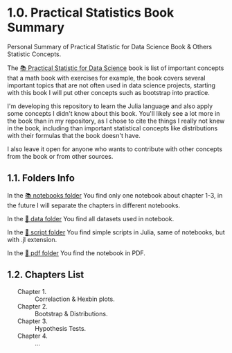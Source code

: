 # 1.0. Practical Statistics Book Summary
<p>Personal Summary of Practical Statistic for Data Science Book & Others Statistic Concepts.</p>
<p>The <a href='https://www.oreilly.com/library/view/practical-statistics-for/9781491952955/t'>📚 Practical Statistic for Data Science</a> book is list of important concepts that a math book with exercises for example, the book covers several important topics that are not often used in data science projects, starting with this book I will put other concepts such as bootstrap into practice.<br></p>
<p>I'm developing this repository to learn the Julia language and also apply some concepts I didn't know about this book. You'll likely see a lot more in the book than in my repository, as I chose to cite the things I really not knew in the book, including than important statistical concepts like distributions with their formulas that the book doesn't have.</p>
<p>I also leave it open for anyone who wants to contribute with other concepts from the book or from other sources.</p>

## 1.1. Folders Info
<p>In the <a href='https://github.com/xGabrielR/Practical-Statistics-Book-Summary/tree/main/notebooks'>📚 notebooks folder</a> You find only one notebook about chapter 1-3, in the future I will separate the chapters in different notebooks.</p>
<p>In the <a href='https://github.com/xGabrielR/Practical-Statistics-Book-Summary/tree/main/data'>💾 data folder</a> You find all datasets used in notebook.</p>
<p>In the <a href='https://github.com/xGabrielR/Practical-Statistics-Book-Summary/tree/main/scripts'>📃 script folder</a> You find simple scripts in Julia, same of notebooks, but with .jl extension.</p>
<p>In the <a href='https://github.com/xGabrielR/Practical-Statistics-Book-Summary/tree/main/pdf'>📕 pdf folder</a> You find the notebook in PDF.</p>

## 1.2. Chapters List
<ul>
  <dl>
    <dt>Chapter 1.</dt>
      <dd>Correlaction & Hexbin plots.</dd>
    <dt>Chapter 2.</dt>
      <dd>Bootstrap & Distributions.</dd>
    <dt>Chapter 3.</dt>
      <dd>Hypothesis Tests.</dd>
    <dt>Chapter 4.</dt>
      <dd>...</dd>
  </dl>
</ul>
